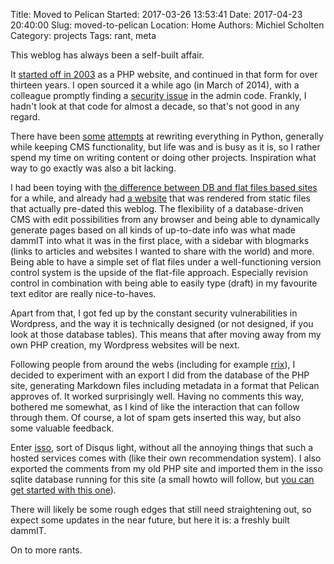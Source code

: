 Title: Moved to Pelican
Started: 2017-03-26 13:53:41
Date: 2017-04-23 20:40:00
Slug: moved-to-pelican
Location: Home
Authors: Michiel Scholten
Category: projects
Tags: rant, meta

This weblog has always been a self-built affair.

It [started off in 2003]({filename}20031221-my-very-own-rantbox.md) as a PHP website, and continued in that form for over thirteen years. I open sourced it a while ago (in March of 2014), with a colleague promptly finding a [security issue](https://github.com/aquatix/dammit/commit/348c185f40fac8988ffd5b9b20fc1106766bbe68) in the admin code. Frankly, I hadn't look at that code for almost a decade, so that's not good in any regard.

There have been [some]({filename}20151221-dammit-12-years-of-rants.md) [attempts]({filename}20141222-eleven-years-and-counting.md) at rewriting everything in Python, generally while keeping CMS functionality, but life was and is busy as it is, so I rather spend my time on writing content or doing other projects. Inspiration what way to go exactly was also a bit lacking.

I had been toying with [the difference between DB and flat files based sites]({filename}20140810-website-framework-database-driven-or-flat-files.md) for a while, and already had [a website](https://aquariusoft.org) that was rendered from static files that actually pre-dated this weblog. The flexibility of a database-driven CMS with edit possibilities from any browser and being able to dynamically generate pages based on all kinds of up-to-date info was what made dammIT into what it was in the first place, with a sidebar with blogmarks (links to articles and websites I wanted to share with the world) and more. Being able to have a simple set of flat files under a well-functioning version control system is the upside of the flat-file approach. Especially revision control in combination with being able to easily type (draft) in my favourite text editor are really nice-to-haves.

Apart from that, I got fed up by the constant security vulnerabilities in Wordpress, and the way it is technically designed (or not designed, if you look at those database tables). This means that after moving away from my own PHP creation, my Wordpress websites will be next.

Following people from around the webs (including for example [rrix](http://rix.si/blog/2013/06/04/moved-to-pelican/)), I decided to experiment with an export I did from the database of the PHP site, generating Markdown files including metadata in a format that Pelican approves of. It worked surprisingly well. Having no comments this way, bothered me somewhat, as I kind of like the interaction that can follow through them. Of course, a lot of spam gets inserted this way, but also some valuable feedback.

Enter [isso](https://posativ.org/isso/docs/), sort of Disqus light, without all the annoying things that such a hosted services comes with (like their own recommendation system). I also exported the comments from my old PHP site and imported them in the isso sqlite database running for this site (a small howto will follow, but [you can get started with this one](http://blog.pythonity.com/how-to-use-isso.html)).

There will likely be some rough edges that still need straightening out, so expect some updates in the near future, but here it is: a freshly built dammIT.

On to more rants.
